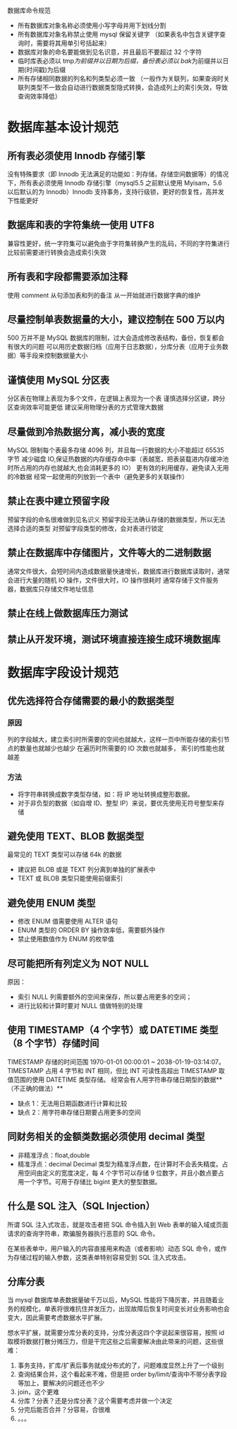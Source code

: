 数据库命令规范

- 所有数据库对象名称必须使用小写字母并用下划线分割
- 所有数据库对象名称禁止使用 mysql 保留关键字
  （如果表名中包含关键字查询时，需要将其用单引号括起来）
- 数据库对象的命名要能做到见名识意，并且最后不要超过 32 个字符
- 临时库表必须以 tmp*为前缀并以日期为后缀，备份表必须以 bak*为前缀并以日期(时间戳)为后缀
- 所有存储相同数据的列名和列类型必须一致
  （一般作为关联列，如果查询时关联列类型不一致会自动进行数据类型隐式转换，会造成列上的索引失效，导致查询效率降低）

# 数据库基本设计规范

## 所有表必须使用 Innodb 存储引擎

没有特殊要求（即 Innodb 无法满足的功能如：列存储，存储空间数据等）的情况下，所有表必须使用 Innodb 存储引擎（mysql5.5 之前默认使用 Myisam，5.6 以后默认的为 Innodb）Innodb 支持事务，支持行级锁，更好的恢复性，高并发下性能更好

## 数据库和表的字符集统一使用 UTF8

兼容性更好，统一字符集可以避免由于字符集转换产生的乱码，不同的字符集进行比较前需要进行转换会造成索引失效

## 所有表和字段都需要添加注释

使用 comment 从句添加表和列的备注 从一开始就进行数据字典的维护

## 尽量控制单表数据量的大小，建议控制在 500 万以内

500 万并不是 MySQL 数据库的限制，过大会造成修改表结构，备份，恢复都会有很大的问题
可以用历史数据归档（应用于日志数据），分库分表（应用于业务数据）等手段来控制数据量大小

## 谨慎使用 MySQL 分区表

分区表在物理上表现为多个文件，在逻辑上表现为一个表
谨慎选择分区键，跨分区查询效率可能更低
建议采用物理分表的方式管理大数据

## 尽量做到冷热数据分离，减小表的宽度

MySQL 限制每个表最多存储 4096 列，并且每一行数据的大小不能超过 65535 字节 减少磁盘 IO,保证热数据的内存缓存命中率（表越宽，把表装载进内存缓冲池时所占用的内存也就越大,也会消耗更多的 IO） 更有效的利用缓存，避免读入无用的冷数据 经常一起使用的列放到一个表中（避免更多的关联操作）

## 禁止在表中建立预留字段

预留字段的命名很难做到见名识义
预留字段无法确认存储的数据类型，所以无法选择合适的类型
对预留字段类型的修改，会对表进行锁定

## 禁止在数据库中存储图片，文件等大的二进制数据

通常文件很大，会短时间内造成数据量快速增长，数据库进行数据库读取时，通常会进行大量的随机 IO 操作，文件很大时，IO 操作很耗时 通常存储于文件服务器，数据库只存储文件地址信息

## 禁止在线上做数据库压力测试

## 禁止从开发环境，测试环境直接连接生成环境数据库

# 数据库字段设计规范

## 优先选择符合存储需要的最小的数据类型

### 原因

列的字段越大，建立索引时所需要的空间也就越大，这样一页中所能存储的索引节点的数量也就越少也越少
在遍历时所需要的 IO 次数也就越多， 索引的性能也就越差

### 方法

- 将字符串转换成数字类型存储，如：将 IP 地址转换成整形数据。
- 对于非负型的数据（如自增 ID、整型 IP）来说，要优先使用无符号整型来存储

## 避免使用 TEXT、BLOB 数据类型

最常见的 TEXT 类型可以存储 64k 的数据

- 建议把 BLOB 或是 TEXT 列分离到单独的扩展表中
- TEXT 或 BLOB 类型只能使用前缀索引

## 避免使用 ENUM 类型

- 修改 ENUM 值需要使用 ALTER 语句
- ENUM 类型的 ORDER BY 操作效率低，需要额外操作
- 禁止使用数值作为 ENUM 的枚举值

## 尽可能把所有列定义为 NOT NULL

原因：

- 索引 NULL 列需要额外的空间来保存，所以要占用更多的空间；
- 进行比较和计算时要对 NULL 值做特别的处理

## 使用 TIMESTAMP（4 个字节）或 DATETIME 类型（8 个字节）存储时间

TIMESTAMP 存储的时间范围 1970-01-01 00:00:01 ~ 2038-01-19-03:14:07。TIMESTAMP 占用 4 字节和 INT 相同，但比 INT 可读性高超出 TIMESTAMP 取值范围的使用 DATETIME 类型存储。
经常会有人用字符串存储日期型的数据**（不正确的做法）**

- 缺点 1：无法用日期函数进行计算和比较
- 缺点 2：用字符串存储日期要占用更多的空间

## 同财务相关的金额类数据必须使用 decimal 类型

- 非精准浮点：float,double
- 精准浮点：decimal
  Decimal 类型为精准浮点数，在计算时不会丢失精度。占用空间由定义的宽度决定，每 4 个字节可以存储 9 位数字，并且小数点要占用一个字节。可用于存储比 bigint 更大的整型数据。

## 什么是 SQL 注入（SQL Injection）

所谓 SQL 注入式攻击，就是攻击者把 SQL 命令插入到 Web 表单的输入域或页面请求的查询字符串，欺骗服务器执行恶意的 SQL 命令。

在某些表单中，用户输入的内容直接用来构造（或者影响）动态 SQL 命令，或作为存储过程的输入参数，这类表单特别容易受到 SQL 注入式攻击。

## 分库分表

当 mysql 数据库单表数据量破千万以后，MySQL 性能将下降厉害，并且随着业务的规模化，单表将很难抗住并发压力，出现故障后恢复时间变长对业务影响也会变大，因此需要考虑数据水平扩展。

想水平扩展，就需要分库分表的支持，分库分表这四个字说起来很容易，按照 id 取模将数据打散分摊压力，但是干完这些之后需要解决由此带来的问题，这些很难：

1. 事务支持，扩库/扩表后事务就成分布式的了，问题难度显然上升了一个级别
2. 查询结果合并，这个看起来不难，但是把 order by/limit/查询中不带分表字段等加上，要解决的问题还也不少
3. join，这个更难
4. 分库？分表？还是分库分表？这个需要考虑并做一个决定
5. 分完后能否合并？分容易，合很难
6. 。。。
